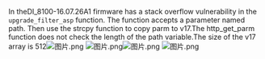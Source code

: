 
 
 In theDI_8100-16.07.26A1 firmware has a stack overflow vulnerability in the `upgrade_filter_asp` function. The function accepts a parameter named path. Then use the strcpy function to copy parm to v17.The http_get_parm function does not check the length of the path variable.The size of the v17 array is 512![图片.png](https://cdn.nlark.com/yuque/0/2024/png/43672949/1722876889636-df429264-6007-4f41-872c-d696ff72606a.png#averageHue=%23fdfbfb&clientId=ue0d0507f-3382-4&from=paste&height=559&id=ub891ef2d&originHeight=684&originWidth=1192&originalType=binary&ratio=1.2244897959183674&rotation=0&showTitle=false&size=91936&status=done&style=none&taskId=udcecdfe7-a2ba-4d70-8f9b-9acd267b1b3&title=&width=973.4666666666667)
![图片.png](https://cdn.nlark.com/yuque/0/2024/png/43672949/1722877036772-2892c681-6373-4825-8f3a-317c53cbb8fa.png#averageHue=%23efefee&clientId=ue0d0507f-3382-4&from=paste&height=877&id=u48a63551&originHeight=1074&originWidth=1218&originalType=binary&ratio=1.2244897959183674&rotation=0&showTitle=false&size=434881&status=done&style=none&taskId=uf166df83-f09d-435e-8ae8-6ef211ff8b5&title=&width=994.6999999999999)![图片.png](https://cdn.nlark.com/yuque/0/2024/png/43672949/1722876906734-d9ef7a7b-f6e7-4738-8075-09b122e3f0be.png#averageHue=%23f2e5e5&clientId=ue0d0507f-3382-4&from=paste&height=506&id=uca1691cd&originHeight=620&originWidth=445&originalType=binary&ratio=1.2244897959183674&rotation=0&showTitle=false&size=34319&status=done&style=none&taskId=ub17bb278-0f53-49fe-b187-3c9c853b8b4&title=&width=363.4166666666667)
![图片.png](https://cdn.nlark.com/yuque/0/2024/png/43672949/1722877017255-a8e461ed-0d5b-4fea-8f49-70c3f760d9d2.png#averageHue=%23fefefd&clientId=ue0d0507f-3382-4&from=paste&height=821&id=ue5809525&originHeight=1005&originWidth=1237&originalType=binary&ratio=1.2244897959183674&rotation=0&showTitle=false&size=88815&status=done&style=none&taskId=ucb7ec392-b97c-4934-9d6e-790910cfeb4&title=&width=1010.2166666666667)
